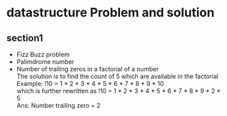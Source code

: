 # datastructure Problem and solution
##  section1
- Fizz Buzz problem
- Palimdrome number
- Number of trailing zeros in a factorial of a number <br />
  The solution is to find the count of 5 which are available in the factorial <br />
  Example: !10 = 1 * 2 * 3 * 4 * 5 * 6 * 7 * 8 * 9 * 10 <br />
which is further rewritten as !10 = 1 * 2 * 3 * 4 * 5 * 6 * 7 * 8 * 9 * 2 * 5 <br />
Ans: Number trailing zero = 2

